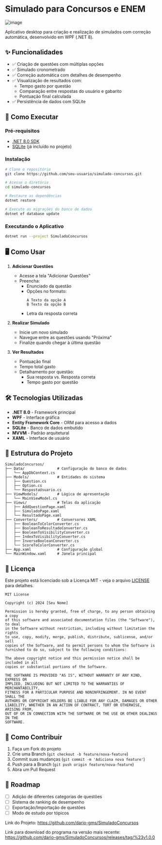 # Simulado para Concursos e ENEM

![image](https://github.com/user-attachments/assets/78ac244c-392f-4309-930b-172a5fbb7c2a)


Aplicativo desktop para criação e realização de simulados com correção automática, desenvolvido em WPF (.NET 8).

## ✨ Funcionalidades

- ✅ Criação de questões com múltiplas opções
- ✅ Simulado cronometrado
- ✅ Correção automática com detalhes de desempenho
- ✅ Visualização de resultados com:
  - Tempo gasto por questão
  - Comparação entre respostas do usuário e gabarito
  - Pontuação final calculada
- ✅ Persistência de dados com SQLite

## 🚀 Como Executar

### Pré-requisitos
- [.NET 8.0 SDK](https://dotnet.microsoft.com/download/dotnet/8.0)
- [SQLite](https://sqlite.org/index.html) (já incluído no projeto)

### Instalação
```bash
# Clone o repositório
git clone https://github.com/seu-usuario/simulado-concursos.git

# Acesse o diretório
cd simulado-concursos

# Restaure as dependências
dotnet restore

# Execute as migrações do banco de dados
dotnet ef database update
```

### Executando o Aplicativo
```bash
dotnet run --project SimuladoConcursos
```

## 🖥️ Como Usar

1. **Adicionar Questões**
   - Acesse a tela "Adicionar Questões"
   - Preencha:
     - Enunciado da questão
     - Opções no formato:
       ```
       A Texto da opção A
       B Texto da opção B
       ```
     - Letra da resposta correta

2. **Realizar Simulado**
   - Inicie um novo simulado
   - Navegue entre as questões usando "Próxima"
   - Finalize quando chegar à última questão

3. **Ver Resultados**
   - Pontuação final
   - Tempo total gasto
   - Detalhamento por questão:
     - Sua resposta vs. Resposta correta
     - Tempo gasto por questão

## 🛠️ Tecnologias Utilizadas

- **.NET 8.0** - Framework principal
- **WPF** - Interface gráfica
- **Entity Framework Core** - ORM para acesso a dados
- **SQLite** - Banco de dados embutido
- **MVVM** - Padrão arquitetural
- **XAML** - Interface de usuário

## 🧩 Estrutura do Projeto

```
SimuladoConcursos/
├── Data/               # Configuração do banco de dados
│   └── AppDbContext.cs
├── Models/             # Entidades do sistema
│   ├── Question.cs
│   ├── Option.cs
│   └── RespostaUsuario.cs
├── ViewModels/         # Lógica de apresentação
│   └── MainViewModel.cs
├── Views/              # Telas da aplicação
│   ├── AddQuestionPage.xaml
│   ├── SimuladoPage.xaml
│   └── ResultadoPage.xaml
├── Converters/         # Conversores XAML
│   ├── BooleanToColorConverter.cs
│   ├── BooleanToResultadoConverter.cs
│   ├── BooleanToVisibilityConverter.cs
│   ├── IndexToVisibilityConverter.cs
│   ├── InverseBooleanConverter.cs
│   └── ScoreToColorConverter.cs
├── App.xaml            # Configuração global
└── MainWindow.xaml     # Janela principal
```

## 📄 Licença

Este projeto está licenciado sob a Licença MIT - veja o arquivo [LICENSE](LICENSE) para detalhes.

```text
MIT License

Copyright (c) 2024 [Seu Nome]

Permission is hereby granted, free of charge, to any person obtaining a copy
of this software and associated documentation files (the "Software"), to deal
in the Software without restriction, including without limitation the rights
to use, copy, modify, merge, publish, distribute, sublicense, and/or sell
copies of the Software, and to permit persons to whom the Software is
furnished to do so, subject to the following conditions:

The above copyright notice and this permission notice shall be included in all
copies or substantial portions of the Software.

THE SOFTWARE IS PROVIDED "AS IS", WITHOUT WARRANTY OF ANY KIND, EXPRESS OR
IMPLIED, INCLUDING BUT NOT LIMITED TO THE WARRANTIES OF MERCHANTABILITY,
FITNESS FOR A PARTICULAR PURPOSE AND NONINFRINGEMENT. IN NO EVENT SHALL THE
AUTHORS OR COPYRIGHT HOLDERS BE LIABLE FOR ANY CLAIM, DAMAGES OR OTHER
LIABILITY, WHETHER IN AN ACTION OF CONTRACT, TORT OR OTHERWISE, ARISING FROM,
OUT OF OR IN CONNECTION WITH THE SOFTWARE OR THE USE OR OTHER DEALINGS IN THE
SOFTWARE.
```

## 🤝 Como Contribuir

1. Faça um Fork do projeto
2. Crie uma Branch (`git checkout -b feature/nova-feature`)
3. Commit suas mudanças (`git commit -m 'Adiciona nova feature'`)
4. Push para a Branch (`git push origin feature/nova-feature`)
5. Abra um Pull Request

## 📌 Roadmap

- [ ] Adição de diferentes categorias de questões
- [ ] Sistema de ranking de desempenho
- [ ] Exportação/Importação de questões
- [ ] Modo de estudo por tópicos

Link do Projeto: https://github.com/dario-gms/SimuladoConcursos

Link para download do programa na versão mais recente: https://github.com/dario-gms/SimuladoConcursos/releases/tag/%23v1.0.0


